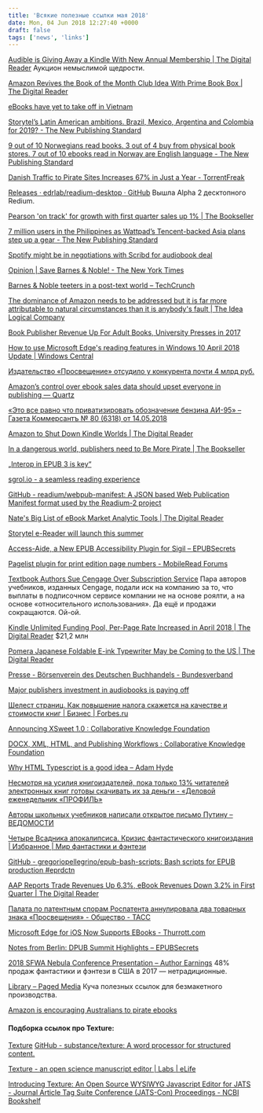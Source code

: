 ```yaml
---
title: 'Всякие полезные ссылки мая 2018'
date: Mon, 04 Jun 2018 12:27:40 +0000
draft: false
tags: ['news', 'links']
---
```


[Audible is Giving Away a Kindle With New Annual Membership | The Digital Reader](https://the-digital-reader.com/2018/04/30/audible-is-giving-away-a-kindle-with-new-annual-membership/) Аукцион немыслимой щедрости.

[Amazon Revives the Book of the Month Club Idea With Prime Book Box | The Digital Reader](https://the-digital-reader.com/2018/05/01/amazon-revives-the-book-of-the-month-club-idea-with-prime-book-box/)

[eBooks have yet to take off in Vietnam](https://goodereader.com/blog/e-book-news/ebooks-have-yet-to-take-off-in-vietnam)

[Storytel’s Latin American ambitions. Brazil, Mexico, Argentina and Colombia for 2019? - The New Publishing Standard](http://www.thenewpublishingstandard.com/storytels-latin-american-ambitions-brazil-mexico-argentina-colombia-2019/)

[9 out of 10 Norwegians read books. 3 out of 4 buy from physical book stores. 7 out of 10 ebooks read in Norway are English language - The New Publishing Standard](http://www.thenewpublishingstandard.com/9-out-of-10-norwegians-read-books-3-out-of-4-buy-from-physical-book-stores-7-out-of-10-ebooks-read-in-norway-are-english-language/)

[Danish Traffic to Pirate Sites Increases 67% in Just a Year - TorrentFreak](https://torrentfreak.com/danish-traffic-to-pirate-sites-increases-67-in-just-a-year-180501/)

[Releases · edrlab/readium-desktop · GitHub](https://github.com/edrlab/readium-desktop/releases) Вышла Alpha 2 десктопного Redium.

[Pearson 'on track' for growth with first quarter sales up 1% | The Bookseller](https://www.thebookseller.com/news/pearson-track-growth-first-quarter-sales-1-780886)

[7 million users in the Philippines as Wattpad’s Tencent-backed Asia plans step up a gear - The New Publishing Standard](http://www.thenewpublishingstandard.com/7-million-users-in-the-philippines-as-wattpads-tencent-backed-asia-plans-step-up-a-gear/)

[Spotify might be in negotiations with Scribd for audiobook deal](https://goodereader.com/blog/audiobooks/spotify-might-be-in-negotiations-with-scribd-for-audiobook-deal)

[Opinion | Save Barnes & Noble! - The New York Times](https://www.nytimes.com/2018/05/06/opinion/save-barnes-noble.html)

[Barnes & Noble teeters in a post-text world – TechCrunch](https://techcrunch.com/2018/05/07/barnes-noble-teeters-in-a-post-text-world/amp/)

[The dominance of Amazon needs to be addressed but it is far more attributable to natural circumstances than it is anybody's fault | The Idea Logical Company](https://www.idealog.com/blog/the-dominance-of-amazon-needs-to-be-addressed-but-it-is-far-more-attributable-to-natural-circumstances-than-it-is-anybodys-fault/)

[Book Publisher Revenue Up For Adult Books, University Presses in 2017](http://newsroom.publishers.org/book-publisher-revenue-up-for-adult-books-university-presses-in-2017/)

[How to use Microsoft Edge's reading features in Windows 10 April 2018 Update | Windows Central](https://www.windowscentral.com/how-use-reading-experience-microsoft-edge)

[Издательство «Просвещение» отсудило у конкурента почти 4 млрд руб.](https://amp.rbc.ru/rbcnews/society/11/05/2018/5af54bc29a794757983cc1db)

[Amazon’s control over ebook sales data should upset everyone in publishing — Quartz](https://qz.com/1240924/are-ebooks-dying-or-thriving-the-answer-is-yes/)

[«Это все равно что приватизировать обозначение бензина АИ-95» – Газета Коммерсантъ № 80 (6318) от 14.05.2018](https://www.kommersant.ru/doc/3627974)

[Amazon to Shut Down Kindle Worlds | The Digital Reader](https://the-digital-reader.com/2018/05/15/amazon-to-shut-down-kindle-worlds/)

[In a dangerous world, publishers need to Be More Pirate | The Bookseller](https://www.thebookseller.com/futurebook/why-publishers-and-authors-need-be-more-pirate-784726)

[„Interop in EPUB 3 is key“](http://digitalpublishingreport.novamag.me/de/10-2018/interop-in-epub-3-is-key)

[sgrol.io - a seamless reading experience](https://sgrol.io/)

[GitHub - readium/webpub-manifest: A JSON based Web Publication Manifest format used by the Readium-2 project](https://github.com/readium/webpub-manifest)

[Nate's Big List of eBook Market Analytic Tools | The Digital Reader](https://the-digital-reader.com/2018/05/15/nates-big-list-of-ebook-market-analytic-tools/)

[Storytel e-Reader will launch this summer](https://goodereader.com/blog/electronic-readers/storytel-e-reader-will-launch-this-summer)

[Access-Aide, a New EPUB Accessibility Plugin for Sigil – EPUBSecrets](http://epubsecrets.com/access-aide-a-new-epub-accessibility-plugin-for-sigil.php)

[Pagelist plugin for print edition page numbers - MobileRead Forums](https://www.mobileread.com/forums/showthread.php?t=265237)

[Textbook Authors Sue Cengage Over Subscription Service](https://www.publishersweekly.com/pw/by-topic/industry-news/publisher-news/article/76884-textbook-authors-sue-cengage-over-subscription-service.html) Пара авторов учебников, изданных Cengage, подали иск на компанию за то, что выплаты в подписочном сервисе компании не на основе роялти, а на основе «относительного использования». Да ещё и продажи сокращаются. Ой-ой.

[Kindle Unlimited Funding Pool, Per-Page Rate Increased in April 2018 | The Digital Reader](https://the-digital-reader.com/2018/05/17/kindle-unlimited-funding-pool-per-page-rate-increased-in-april-2018/) $21,2 млн

[Pomera Japanese Foldable E-ink Typewriter May be Coming to the US | The Digital Reader](https://the-digital-reader.com/2018/05/17/126602/)

[Presse - Börsenverein des Deutschen Buchhandels - Bundesverband](https://www.boersenverein.de/de/portal/Presse/158382?presse_id=1470599)

[Major publishers investment in audiobooks is paying off](https://goodereader.com/blog/audiobooks/major-publishers-investment-in-audiobooks-is-paying-off)

[Шелест страниц. Как повышение налога скажется на качестве и стоимости книг | Бизнес | Forbes.ru](http://www.forbes.ru/biznes/358807-shelest-stranic-kak-povyshenie-naloga-skazhetsya-na-kachestve-i-stoimosti-knig)

[Announcing XSweet 1.0 : Collaborative Knowledge Foundation](https://coko.foundation/announcing-xsweet-1-0/)

[DOCX, XML, HTML, and Publishing Workflows : Collaborative Knowledge Foundation](https://coko.foundation/docx-xml-html-and-publishing-workflows/)

[Why HTML Typescript is a good idea – Adam Hyde](https://www.adamhyde.net/why-html-typescript-is-a-good-idea/)

[Несмотря на усилия книгоиздателей, пока только 13% читателей электронных книг готовы скачивать их за деньги - «Деловой еженедельник «ПРОФИЛЬ»](http://www.profile.ru/economics/item/125696-flibustery-knizhnogo-morya)

[Авторы школьных учебников написали открытое письмо Путину – ВЕДОМОСТИ](https://www.vedomosti.ru/politics/articles/2018/05/21/770205-avtori-shkolnih-uchebnikov-otkritoe-pismo-putinu)

[Четыре Всадника апокалипсиса. Кризис фантастического книгоиздания | Избранное | Мир фантастики и фэнтези](https://www.mirf.ru/book/chetyre-vsadnika-apokalipsisa-krizis-fantasticheskogo-knigoizdaniya)

[GitHub - gregoriopellegrino/epub-bash-scripts: Bash scripts for EPUB production #eprdctn](https://github.com/gregoriopellegrino/epub-bash-scripts)

[AAP Reports Trade Revenues Up 6.3%, eBook Revenues Down 3.2% in First Quarter | The Digital Reader](https://the-digital-reader.com/2018/05/28/aap-reports-trade-revenues-up-6-3-ebook-revenues-down-3-2-in-first-quarter/)

[Палата по патентным спорам Роспатента аннулировала два товарных знака «Просвещения» - Общество - ТАСС](http://tass.ru/obschestvo/5243403)

[Microsoft Edge for iOS Now Supports EBooks - Thurrott.com](https://www.thurrott.com/mobile/ios/160262/microsoft-edge-ios-now-supports-ebooks)

[Notes from Berlin: DPUB Summit Highlights – EPUBSecrets](http://epubsecrets.com/notes-from-berlin-dpub-summit-highlights.php)

[2018 SFWA Nebula Conference Presentation – Author Earnings](http://authorearnings.com/sfwa2018/) 48% продаж фантастики и фэнтези в США в 2017 — нетрадиционные.

[Library – Paged Media](https://www.pagedmedia.org/library/) Куча полезных ссылок для безмакетного производства.

[Amazon is encouraging Australians to pirate ebooks](https://goodereader.com/blog/e-book-news/amazon-is-encouraging-australians-to-pirate-ebooks)

#### Подборка ссылок про Texture:

[Texture](http://substance.io/texture/) [GitHub - substance/texture: A word processor for structured content.](https://github.com/substance/texture#roadmap)

[Texture - an open science manuscript editor | Labs | eLife](https://elifesciences.org/labs/8de87c33/texture-an-open-science-manuscript-editor)

[Introducing Texture: An Open Source WYSIWYG Javascript Editor for JATS - Journal Article Tag Suite Conference (JATS-Con) Proceedings - NCBI Bookshelf](https://www.ncbi.nlm.nih.gov/books/NBK425544/)